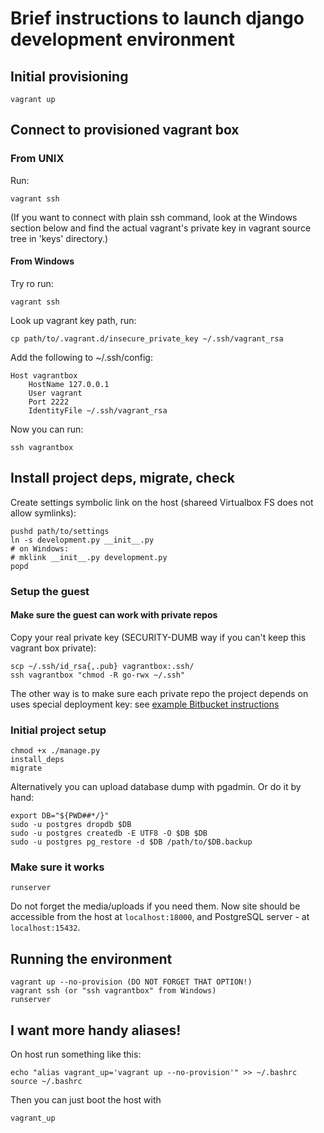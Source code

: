 Brief instructions to launch django development environment
=====

Initial provisioning
-------

    vagrant up

Connect to provisioned vagrant box
-------

### From UNIX

Run:

    vagrant ssh

(If you want to connect with plain ssh command, look at the Windows section
below and find the actual vagrant's private key in vagrant source tree in
'keys' directory.)


#### From Windows

Try ro run:

    vagrant ssh

Look up vagrant key path, run:

    cp path/to/.vagrant.d/insecure_private_key ~/.ssh/vagrant_rsa

Add the following to ~/.ssh/config:

    Host vagrantbox
        HostName 127.0.0.1
        User vagrant
        Port 2222
        IdentityFile ~/.ssh/vagrant_rsa

Now you can run:

    ssh vagrantbox

Install project deps, migrate, check
-------

Create settings symbolic link on the host (shareed Virtualbox FS does not allow
symlinks):

    pushd path/to/settings
    ln -s development.py __init__.py
    # on Windows:
    # mklink __init__.py development.py
    popd

### Setup the guest

#### Make sure the guest can work with private repos

Copy your real private key (SECURITY-DUMB way if you can't keep this
vagrant box private):

    scp ~/.ssh/id_rsa{,.pub} vagrantbox:.ssh/
    ssh vagrantbox "chmod -R go-rwx ~/.ssh"

The other way is to make sure each private repo the project depends on uses
special deployment key: see
[example Bitbucket instructions](https://confluence.atlassian.com/x/I4CNEQ)

### Initial project setup

    chmod +x ./manage.py
    install_deps
    migrate

Alternatively you can upload database dump with pgadmin. Or do it by hand:

    export DB="${PWD##*/}"
    sudo -u postgres dropdb $DB
    sudo -u postgres createdb -E UTF8 -O $DB $DB
    sudo -u postgres pg_restore -d $DB /path/to/$DB.backup

### Make sure it works

    runserver

Do not forget the media/uploads if you need them. Now site should be
accessible from the host at `localhost:18000`, and PostgreSQL
server - at `localhost:15432`.

Running the environment
-------

    vagrant up --no-provision (DO NOT FORGET THAT OPTION!)
    vagrant ssh (or "ssh vagrantbox" from Windows)
    runserver

I want more handy aliases!
-----------

On host run something like this:

    echo "alias vagrant_up='vagrant up --no-provision'" >> ~/.bashrc
    source ~/.bashrc

Then you can just boot the host with

    vagrant_up
